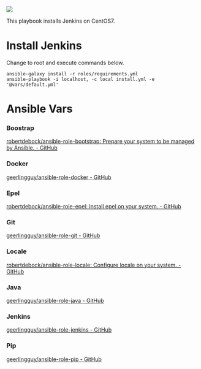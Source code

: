 [![](https://github.com/ansible-playbooks-centos7/jenkins_install/workflows/build/badge.svg)](https://github.com/ansible-playbooks-centos7/jenkins_install/actions?query=workflow%3Abuild)

This playbook installs Jenkins on CentOS7.

# Install Jenkins

Change to root and execute commands below.

```
ansible-galaxy install -r roles/requirements.yml
ansible-playbook -i localhost, -c local install.yml -e '@vars/default.yml'
```

# Ansible Vars

### Boostrap
[robertdebock/ansible-role-bootstrap: Prepare your system to be managed by Ansible. - GitHub](https://github.com/robertdebock/ansible-role-bootstrap)

### Docker
[geerlingguy/ansible-role-docker - GitHub](https://github.com/geerlingguy/ansible-role-docker)

### Epel
[robertdebock/ansible-role-epel: Install epel on your system. - GitHub](https://github.com/robertdebock/ansible-role-epel)

### Git
[geerlingguy/ansible-role-git - GitHub](https://github.com/geerlingguy/ansible-role-git)

### Locale
[robertdebock/ansible-role-locale: Configure locale on your system. - GitHub](https://github.com/robertdebock/ansible-role-locale)

### Java
[geerlingguy/ansible-role-java - GitHub](https://github.com/geerlingguy/ansible-role-java)

### Jenkins
[geerlingguy/ansible-role-jenkins - GitHub](https://github.com/geerlingguy/ansible-role-jenkins)

### Pip
[geerlingguy/ansible-role-pip - GitHub](https://github.com/geerlingguy/ansible-role-pip)
